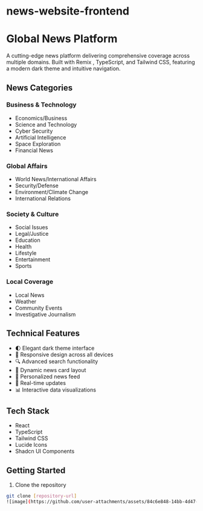 # news-website-frontend
# Global News Platform

A cutting-edge news platform delivering comprehensive coverage across multiple domains. Built with Remix , TypeScript, and Tailwind CSS, featuring a modern dark theme and intuitive navigation.

## News Categories

### Business & Technology
- Economics/Business
- Science and Technology
- Cyber Security
- Artificial Intelligence
- Space Exploration
- Financial News

### Global Affairs
- World News/International Affairs
- Security/Defense
- Environment/Climate Change
- International Relations

### Society & Culture
- Social Issues
- Legal/Justice
- Education
- Health
- Lifestyle
- Entertainment
- Sports

### Local Coverage
- Local News
- Weather
- Community Events
- Investigative Journalism

## Technical Features

- 🌓 Elegant dark theme interface
- 📱 Responsive design across all devices
- 🔍 Advanced search functionality
- 📰 Dynamic news card layout
- 🎯 Personalized news feed
- 🔄 Real-time updates
- 📊 Interactive data visualizations

## Tech Stack

- React
- TypeScript
- Tailwind CSS
- Lucide Icons
- Shadcn UI Components

## Getting Started

1. Clone the repository
```bash
git clone [repository-url]
![image](https://github.com/user-attachments/assets/84c6e848-14bb-4d47-8789-021e6661c55e)

